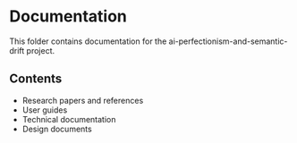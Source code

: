 # Documentation

This folder contains documentation for the ai-perfectionism-and-semantic-drift project.

## Contents
- Research papers and references
- User guides
- Technical documentation
- Design documents
